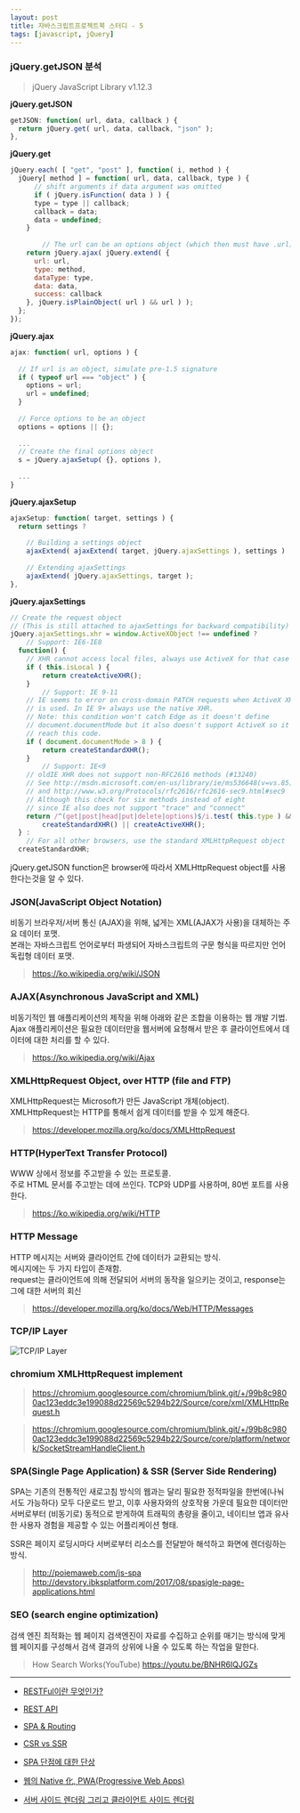 ```yaml
---
layout: post
title: 자바스크립트프로젝트북 스터디 - 5
tags: [javascript, jQuery]
---
```


### jQuery.getJSON 분석
> jQuery JavaScript Library v1.12.3


**jQuery.getJSON**
```js
getJSON: function( url, data, callback ) {
  return jQuery.get( url, data, callback, "json" );
},
```

**jQuery.get**
```js
jQuery.each( [ "get", "post" ], function( i, method ) {
  jQuery[ method ] = function( url, data, callback, type ) {
      // shift arguments if data argument was omitted
      if ( jQuery.isFunction( data ) ) {
      type = type || callback;
      callback = data;
      data = undefined;
    }
  
  		// The url can be an options object (which then must have .url)
    return jQuery.ajax( jQuery.extend( {
      url: url,
      type: method,
      dataType: type,
      data: data,
      success: callback
    }, jQuery.isPlainObject( url ) && url ) );
  };
});
```

**jQuery.ajax**
```js
ajax: function( url, options ) {
  
  // If url is an object, simulate pre-1.5 signature
  if ( typeof url === "object" ) {
    options = url;
    url = undefined;
  }
  
  // Force options to be an object
  options = options || {};
  
  ...
  // Create the final options object
  s = jQuery.ajaxSetup( {}, options ),
  
  ...
}
```

**jQuery.ajaxSetup**
```js
ajaxSetup: function( target, settings ) {
  return settings ?
    
    // Building a settings object
    ajaxExtend( ajaxExtend( target, jQuery.ajaxSettings ), settings ) :
    
    // Extending ajaxSettings
    ajaxExtend( jQuery.ajaxSettings, target );
},
```

**jQuery.ajaxSettings**
```js
// Create the request object
// (This is still attached to ajaxSettings for backward compatibility)
jQuery.ajaxSettings.xhr = window.ActiveXObject !== undefined ?
	// Support: IE6-IE8
  function() {
    // XHR cannot access local files, always use ActiveX for that case
    if ( this.isLocal ) {
    	return createActiveXHR();
    }
        // Support: IE 9-11
    // IE seems to error on cross-domain PATCH requests when ActiveX XHR
    // is used. In IE 9+ always use the native XHR.
    // Note: this condition won't catch Edge as it doesn't define
    // document.documentMode but it also doesn't support ActiveX so it won't
    // reach this code.
    if ( document.documentMode > 8 ) {
    	return createStandardXHR();
    }
        // Support: IE<9
    // oldIE XHR does not support non-RFC2616 methods (#13240)
    // See http://msdn.microsoft.com/en-us/library/ie/ms536648(v=vs.85).aspx
    // and http://www.w3.org/Protocols/rfc2616/rfc2616-sec9.html#sec9
    // Although this check for six methods instead of eight
    // since IE also does not support "trace" and "connect"
    return /^(get|post|head|put|delete|options)$/i.test( this.type ) &&
    	createStandardXHR() || createActiveXHR(); 
  } :
	// For all other browsers, use the standard XMLHttpRequest object
  createStandardXHR;
```

jQuery.getJSON function은 browser에 따라서 XMLHttpRequest object를 사용한다는것을 알 수 있다.

### JSON(JavaScript Object Notation)
비동기 브라우저/서버 통신 (AJAX)을 위해, 넓게는 XML(AJAX가 사용)을 대체하는 주요 데이터 포맷.  
본래는 자바스크립트 언어로부터 파생되어 자바스크립트의 구문 형식을 따르지만 언어 독립형 데이터 포맷.
> https://ko.wikipedia.org/wiki/JSON

### AJAX(Asynchronous JavaScript and XML)
비동기적인 웹 애플리케이션의 제작을 위해 아래와 같은 조합을 이용하는 웹 개발 기법.  
Ajax 애플리케이션은 필요한 데이터만을 웹서버에 요청해서 받은 후 클라이언트에서 데이터에 대한 처리를 할 수 있다.  
> https://ko.wikipedia.org/wiki/Ajax

### XMLHttpRequest Object, over HTTP (file and FTP)
XMLHttpRequest는 Microsoft가 만든 JavaScript 개체(object).  
XMLHttpRequest는 HTTP를 통해서 쉽게 데이터를 받을 수 있게 해준다.  
> https://developer.mozilla.org/ko/docs/XMLHttpRequest

### HTTP(HyperText Transfer Protocol)
WWW 상에서 정보를 주고받을 수 있는 프로토콜.  
주로 HTML 문서를 주고받는 데에 쓰인다. TCP와 UDP를 사용하며, 80번 포트를 사용한다.  
> https://ko.wikipedia.org/wiki/HTTP

### HTTP Message
HTTP 메시지는 서버와 클라이언트 간에 데이터가 교환되는 방식.  
메시지에는 두 가지 타입이 존재함.  
request는 클라이언트에 의해 전달되어 서버의 동작을 일으키는 것이고, response는 그에 대한 서버의 회신  
> https://developer.mozilla.org/ko/docs/Web/HTTP/Messages

### TCP/IP Layer
![TCP/IP Layer](tcp_layer.png)

### chromium XMLHttpRequest implement
> https://chromium.googlesource.com/chromium/blink.git/+/99b8c9800ac123eddc3e199088d22569c5294b22/Source/core/xml/XMLHttpRequest.h

> https://chromium.googlesource.com/chromium/blink.git/+/99b8c9800ac123eddc3e199088d22569c5294b22/Source/core/platform/network/SocketStreamHandleClient.h
    
### SPA(Single Page Application) & SSR (Server Side Rendering)
SPA는 기존의 전통적인 새로고침 방식의 웹과는 달리 필요한 정적파일을 한번에(나눠서도 가능하다) 모두 다운로드 받고, 이후 사용자와의 상호작용 가운데 필요한 데이터만 서버로부터 (비동기로) 동적으로 받게하여 트래픽의 총량을 줄이고, 네이티브 앱과 유사한 사용자 경험을 제공할 수 있는 어플리케이션 형태.

SSR은 페이지 로딩시마다 서버로부터 리소스를 전달받아 해석하고 화면에 렌더링하는 방식.

> http://poiemaweb.com/js-spa
> http://devstory.ibksplatform.com/2017/08/spasigle-page-applications.html

### SEO (search engine optimization)
검색 엔진 최적화는 웹 페이지 검색엔진이 자료를 수집하고 순위를 매기는 방식에 맞게 웹 페이지를 구성해서 검색 결과의 상위에 나올 수 있도록 하는 작업을 말한다.
> How Search Works(YouTube) https://youtu.be/BNHR6IQJGZs
  
---
- [RESTFul이란 무엇인가?](http://blog.remotty.com/blog/2014/01/28/lets-study-rest/)
- [REST API](http://poiemaweb.com/js-rest-api)

- [SPA & Routing](http://poiemaweb.com/js-spa)
- [CSR vs SSR](https://jongmin92.github.io/2017/06/06/JavaScript/client-side-rendering-vs-server-side-rendering/)

- [SPA 단점에 대한 단상](http://m.mkexdev.net/374)
- [웹의 Native 化, PWA(Progressive Web Apps)](http://m.mkexdev.net/356)
- [서버 사이드 렌더링 그리고 클라이언트 사이드 렌더링](http://asfirstalways.tistory.com/244)